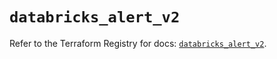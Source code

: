 # `databricks_alert_v2`

Refer to the Terraform Registry for docs: [`databricks_alert_v2`](https://registry.terraform.io/providers/databricks/databricks/1.87.1/docs/resources/alert_v2).
